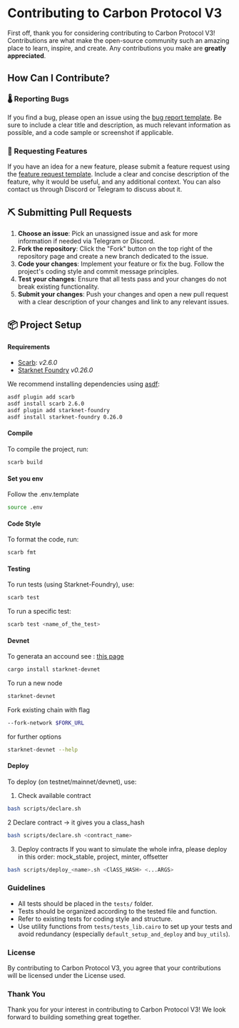 # Contributing to Carbon Protocol V3

First off, thank you for considering contributing to Carbon Protocol V3! Contributions are what make the open-source community such an amazing place to learn, inspire, and create. Any contributions you make are **greatly appreciated**.

## How Can I Contribute?

### 🌡️ Reporting Bugs

If you find a bug, please open an issue using the [bug report template](https://github.com/carbonable-labs/carbon-protocol-v3/issues/new?assignees=&labels=bug&template=01_BUG_REPORT.md&title=bug%3A+). Be sure to include a clear title and description, as much relevant information as possible, and a code sample or screenshot if applicable.

### 📝 Requesting Features

If you have an idea for a new feature, please submit a feature request using the [feature request template](https://github.com/carbonable-labs/carbon-protocol-v3/issues/new?assignees=&labels=enhancement&template=02_FEATURE_REQUEST.md&title=feat%3A+). Include a clear and concise description of the feature, why it would be useful, and any additional context. You can also contact us through Discord or Telegram to discuss about it.

## ⛏️ Submitting Pull Requests

1. **Choose an issue**: Pick an unassigned issue and ask for more information if needed via Telegram or Discord.
2. **Fork the repository**: Click the "Fork" button on the top right of the repository page and create a new branch dedicated to the issue.
3. **Code your changes**: Implement your feature or fix the bug. Follow the project's coding style and commit message principles.
4. **Test your changes**: Ensure that all tests pass and your changes do not break existing functionality.
5. **Submit your changes**: Push your changes and open a new pull request with a clear description of your changes and link to any relevant issues.

## 📦 Project Setup

#### Requirements

- [Scarb](https://docs.swmansion.com/scarb/): _v2.6.0_
- [Starknet Foundry](https://foundry-rs.github.io/starknet-foundry/index.html) _v0.26.0_

We recommend installing dependencies using [asdf](https://asdf-vm.com/):

```bash
asdf plugin add scarb
asdf install scarb 2.6.0
asdf plugin add starknet-foundry
asdf install starknet-foundry 0.26.0
```

#### Compile

To compile the project, run:

```bash
scarb build
```

#### Set you env

Follow the .env.template

```bash
source .env
```

#### Code Style

To format the code, run:

```bash
scarb fmt
```

#### Testing

To run tests (using Starknet-Foundry), use:

```bash
scarb test
```

To run a specific test:

```bash
scarb test <name_of_the_test>
```

#### Devnet

To generata an accound see :
[this page](https://docs.starknet.io/quick-start/set-up-an-account/)

```bash
cargo install starknet-devnet
```

To run a new node

```bash
starknet-devnet
```

Fork existing chain with flag

```bash
--fork-network $FORK_URL
```

for further options

```bash
starknet-devnet --help
```

#### Deploy

To deploy (on testnet/mainnet/devnet), use:
1. Check available contract

```bash
bash scripts/declare.sh
```

2 Declare contract -> it gives you a class_hash

```bash
bash scripts/declare.sh <contract_name>
```

3. Deploy contracts
If you want to simulate the whole infra, please deploy in this order: mock_stable, project, minter, offsetter

```bash
bash scripts/deploy_<name>.sh <ClASS_HASH> <...ARGS>
```


### Guidelines

- All tests should be placed in the `tests/` folder.
- Tests should be organized according to the tested file and function.
- Refer to existing tests for coding style and structure.
- Use utility functions from `tests/tests_lib.cairo` to set up your tests and avoid redundancy (especially `default_setup_and_deploy` and `buy_utils`).

### License

By contributing to Carbon Protocol V3, you agree that your contributions will be licensed under the License used.

### Thank You

Thank you for your interest in contributing to Carbon Protocol V3! We look forward to building something great together.
